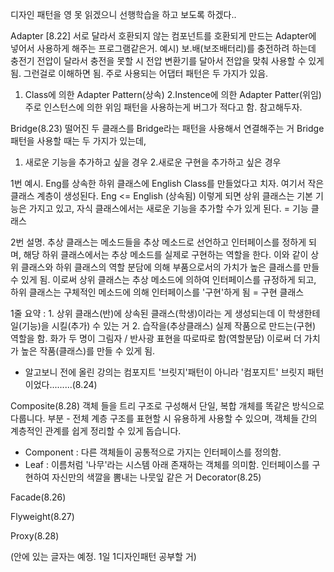 디자인 패턴을 영 못 읽겠으니 선행학습을 하고 보도록 하겠다..

Adapter [8.22]
서로 달라서 호환되지 않는 컴포넌트를 호환되게 만드는 Adapter에 넣어서 사용하게 해주는 프로그램같은거.
예시) 보.배(보조배터리)를 충전하려 하는데 충전기 전압이 달라서 충전을 못할 시 전압 변환기를 달아서 전압을 맞춰 사용할 수 있게 됨. 그런걸로 이해하면 됨.
주로 사용되는 어댑터 패턴은 두 가지가 있음.
1. Class에 의한 Adapter Pattern(상속) 2.Instence에 의한 Adapter Patter(위임)
주로 인스턴스에 의한 위임 패턴을 사용하는게 버그가 적다고 함. 참고해두자.

Bridge(8.23)
떨어진 두 클래스를 Bridge라는 패턴을 사용해서 연결해주는 거
Bridge 패턴을 사용할 때는 두 가지가 있는데,
1. 새로운 기능을 추가하고 싶을 경우 2.새로운 구현을 추가하고 싶은 경우

1번 예시. Eng를 상속한 하위 클래스에 English Class를 만들었다고 치자. 
여기서 작은 클래스 계층이 생성된다. Eng <= English (상속됨)
이렇게 되면 상위 클래스는 기본 기능은 가지고 있고, 자식 클래스에서는 새로운 기능을 추가할 수가 있게 된다. = 기능 클래스

2번 설명. 추상 클래스는 메소드들을 추상 메소드로 선언하고 인터페이스를 정하게 되며,
해당 하위 클래스에서는 추상 메소드를 실제로 구현하는 역할을 한다.
이와 같이 상위 클래스와 하위 클래스의 역할 분담에 의해 부품으로서의 가치가 높은 클래스를 만들 수 있게 됨.
이로써 상위 클래스는 추상 메소드에 의하여 인터페이스를 규정하게 되고,
하위 클래스는 구체적인 메소드에 의해 인터페이스를 '구현'하게 됨 = 구현 클래스 

1줄 요약 : 1. 상위 클래스(반)에 상속된 클래스(학생)이라는 게 생성되는데 이 학생한테 일(기능)을 시킬(추가) 수 있는 거
2. 습작을(추상클래스) 실제 작품으로 만드는(구현) 역할을 함. 화가 두 명이 그림자 / 반사광 표현을 따로따로 함(역할분담)
이로써 더 가치가 높은 작품(클래스)를 만들 수 있게 됨.
+ 알고보니 전에 올린 강의는 컴포지트 '브릿지'패턴이 아니라 '컴포지트' 브릿지 패턴이었다.........(8.24)

Composite(8.28)
객체 들을 트리 구조로 구성해서 단일, 복합 개체를 똑같은 방식으로 다룹니다.
부분 - 전체 계층 구조를 표현할 시 유용하게 사용할 수 있으며, 객체들 간의 계층적인 관계를 쉽게 정리할 수 있게 돕습니다.
- Component : 다른 객체들이 공통적으로 가지는 인터페이스를 정의함.
- Leaf : 이름처럼 '나무'라는 시스템 아래 존재하는 객체를 의미함. 인터페이스를 구현하여 자신만의 색깔을 뽐내는 나뭇잎 같은 거 
Decorator(8.25)

Facade(8.26)

Flyweight(8.27)

Proxy(8.28)

(안에 있는 글자는 예정. 1일 1디자인패턴 공부할 거)